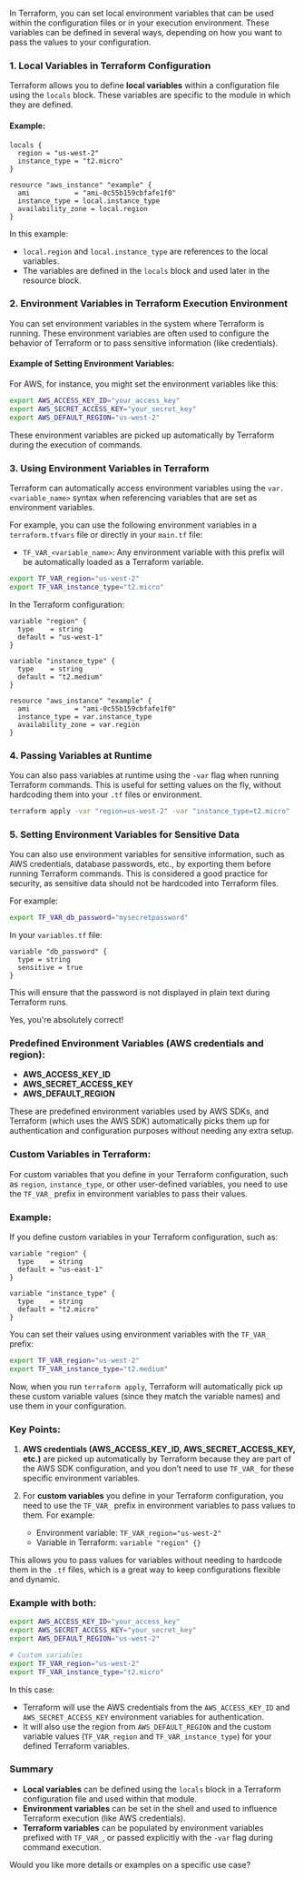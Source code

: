In Terraform, you can set local environment variables that can be used within the configuration files or in your execution environment. These variables can be defined in several ways, depending on how you want to pass the values to your configuration.

### 1. **Local Variables in Terraform Configuration**

Terraform allows you to define **local variables** within a configuration file using the `locals` block. These variables are specific to the module in which they are defined.

#### Example:

```hcl
locals {
  region = "us-west-2"
  instance_type = "t2.micro"
}

resource "aws_instance" "example" {
  ami           = "ami-0c55b159cbfafe1f0"
  instance_type = local.instance_type
  availability_zone = local.region
}
```

In this example:
- `local.region` and `local.instance_type` are references to the local variables.
- The variables are defined in the `locals` block and used later in the resource block.

### 2. **Environment Variables in Terraform Execution Environment**

You can set environment variables in the system where Terraform is running. These environment variables are often used to configure the behavior of Terraform or to pass sensitive information (like credentials).

#### Example of Setting Environment Variables:

For AWS, for instance, you might set the environment variables like this:

```bash
export AWS_ACCESS_KEY_ID="your_access_key"
export AWS_SECRET_ACCESS_KEY="your_secret_key"
export AWS_DEFAULT_REGION="us-west-2"
```

These environment variables are picked up automatically by Terraform during the execution of commands.

### 3. **Using Environment Variables in Terraform**

Terraform can automatically access environment variables using the `var.<variable_name>` syntax when referencing variables that are set as environment variables.

For example, you can use the following environment variables in a `terraform.tfvars` file or directly in your `main.tf` file:

- `TF_VAR_<variable_name>`: Any environment variable with this prefix will be automatically loaded as a Terraform variable.

```bash
export TF_VAR_region="us-west-2"
export TF_VAR_instance_type="t2.micro"
```

In the Terraform configuration:

```hcl
variable "region" {
  type    = string
  default = "us-west-1"
}

variable "instance_type" {
  type    = string
  default = "t2.medium"
}

resource "aws_instance" "example" {
  ami           = "ami-0c55b159cbfafe1f0"
  instance_type = var.instance_type
  availability_zone = var.region
}
```

### 4. **Passing Variables at Runtime**

You can also pass variables at runtime using the `-var` flag when running Terraform commands. This is useful for setting values on the fly, without hardcoding them into your `.tf` files or environment.

```bash
terraform apply -var "region=us-west-2" -var "instance_type=t2.micro"
```

### 5. **Setting Environment Variables for Sensitive Data**

You can also use environment variables for sensitive information, such as AWS credentials, database passwords, etc., by exporting them before running Terraform commands. This is considered a good practice for security, as sensitive data should not be hardcoded into Terraform files.

For example:

```bash
export TF_VAR_db_password="mysecretpassword"
```

In your `variables.tf` file:

```hcl
variable "db_password" {
  type = string
  sensitive = true
}
```

This will ensure that the password is not displayed in plain text during Terraform runs.

Yes, you're absolutely correct!

### Predefined Environment Variables (AWS credentials and region):
- **AWS_ACCESS_KEY_ID**
- **AWS_SECRET_ACCESS_KEY**
- **AWS_DEFAULT_REGION**

These are predefined environment variables used by AWS SDKs, and Terraform (which uses the AWS SDK) automatically picks them up for authentication and configuration purposes without needing any extra setup.

### Custom Variables in Terraform:
For custom variables that you define in your Terraform configuration, such as `region`, `instance_type`, or other user-defined variables, you need to use the `TF_VAR_` prefix in environment variables to pass their values.

### Example:

If you define custom variables in your Terraform configuration, such as:

```hcl
variable "region" {
  type    = string
  default = "us-east-1"
}

variable "instance_type" {
  type    = string
  default = "t2.micro"
}
```

You can set their values using environment variables with the `TF_VAR_` prefix:

```bash
export TF_VAR_region="us-west-2"
export TF_VAR_instance_type="t2.medium"
```

Now, when you run `terraform apply`, Terraform will automatically pick up these custom variable values (since they match the variable names) and use them in your configuration.

### Key Points:
1. **AWS credentials (AWS_ACCESS_KEY_ID, AWS_SECRET_ACCESS_KEY, etc.)** are picked up automatically by Terraform because they are part of the AWS SDK configuration, and you don’t need to use `TF_VAR_` for these specific environment variables.
   
2. For **custom variables** you define in your Terraform configuration, you need to use the `TF_VAR_` prefix in environment variables to pass values to them. For example:
   - Environment variable: `TF_VAR_region="us-west-2"`
   - Variable in Terraform: `variable "region" {}`

This allows you to pass values for variables without needing to hardcode them in the `.tf` files, which is a great way to keep configurations flexible and dynamic.

### Example with both:
```bash
export AWS_ACCESS_KEY_ID="your_access_key"
export AWS_SECRET_ACCESS_KEY="your_secret_key"
export AWS_DEFAULT_REGION="us-west-2"

# Custom variables
export TF_VAR_region="us-west-2"
export TF_VAR_instance_type="t2.micro"
```

In this case:
- Terraform will use the AWS credentials from the `AWS_ACCESS_KEY_ID` and `AWS_SECRET_ACCESS_KEY` environment variables for authentication.
- It will also use the region from `AWS_DEFAULT_REGION` and the custom variable values (`TF_VAR_region` and `TF_VAR_instance_type`) for your defined Terraform variables.

### Summary

- **Local variables** can be defined using the `locals` block in a Terraform configuration file and used within that module.
- **Environment variables** can be set in the shell and used to influence Terraform execution (like AWS credentials).
- **Terraform variables** can be populated by environment variables prefixed with `TF_VAR_`, or passed explicitly with the `-var` flag during command execution.

Would you like more details or examples on a specific use case?
